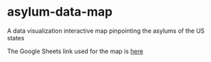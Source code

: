 # asylum-data-map
A data visualization interactive map pinpointing the asylums of the US states

The Google Sheets link used for the map is [here](https://docs.google.com/spreadsheets/d/19yWw6In34cPDGKoLWDVD-RUPNVxAHEAfneaNAu4JFFQ/edit?gid=920786054#gid=920786054)
